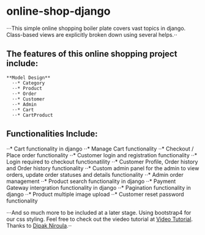 # online-shop-django

⋅⋅⋅This simple online shopping boiler plate covers vast topics in django. Class-based views are explicitly broken down using several helps.⋅⋅ 

## The features of this online shopping project include:
    **Model Design**
      ⋅⋅* Category
      ⋅⋅* Product
      ⋅⋅* Order
      ⋅⋅* Customer
      ⋅⋅* Admin
      ⋅⋅* Cart
      ⋅⋅* CartProduct
## Functionalities Include:
  ⋅⋅* Cart functionality in django
  ⋅⋅* Manage Cart functionality
  ⋅⋅* Checkout / Place order functionality
  ⋅⋅* Customer login and registration functionality
  ⋅⋅* Login required to checkout functionatility
  ⋅⋅* Customer Profile, Order history and Order history functionality
  ⋅⋅* Custom admin panel for the admin to view orders, update order statuses and details functionality
  ⋅⋅* Admin order management
  ⋅⋅* Product search functionality in django
  ⋅⋅* Payment Gateway intergration functionality in django
  ⋅⋅* Pagination functionality in django
  ⋅⋅* Product multiple image upload
  ⋅⋅* Customer reset password functionality
  
⋅⋅⋅And so much more to be included at a later stage. Using bootstrap4 for our css styling. Feel free to check out the viedeo tutorial at [Video Tutorial](https://www.youtube.com/playlist?list=PLPugx1RzUWEVOyqPf3N2EnadRppyi4Cpy). Thanks to [Dipak Niroula](https://www.youtube.com/c/sangitniroula).⋅⋅
